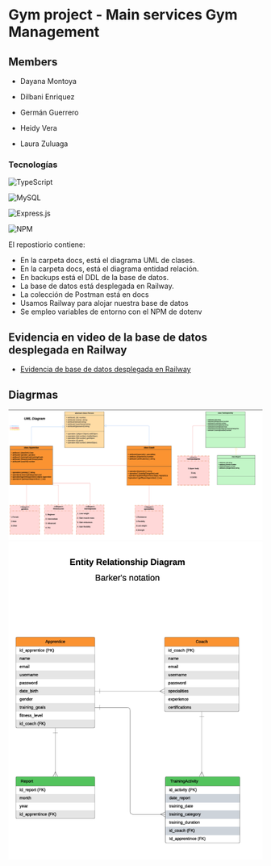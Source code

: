 # Gym project - Main services Gym Management


## Members

- Dayana Montoya

- Dilbani Enriquez

- Germán Guerrero

- Heidy Vera

- Laura Zuluaga

### Tecnologías
![TypeScript](https://img.shields.io/badge/typescript-%23007ACC.svg?style=for-the-badge&logo=typescript&logoColor=white)

![MySQL](https://img.shields.io/badge/mysql-4479A1.svg?style=for-the-badge&logo=mysql&logoColor=white)

![Express.js](https://img.shields.io/badge/express.js-%23404d59.svg?style=for-the-badge&logo=express&logoColor=%2361DAFB)

![NPM](https://img.shields.io/badge/NPM-%23CB3837.svg?style=for-the-badge&logo=npm&logoColor=white)

El repostiorio contiene:

<ul>  
<li> En la carpeta docs, está el diagrama UML de clases.</li>  

<li>En la carpeta docs, está el diagrama entidad relación.</li>  

<li>En backups está el DDL de la base de datos.</li>  

<li>La base de datos está desplegada en Railway.</li>  

<li>La colección de Postman está en docs</li>  

<li> Usamos Railway para alojar nuestra base de datos</li>

<li> Se empleo variables de entorno con el NPM de dotenv </li>

</ul>


## Evidencia en video de la base de datos desplegada en Railway

- [Evidencia de base de datos desplegada en Railway](https://youtu.be/Ihmav33wPaM)


## Diagrmas

![UML diagram](./img/UML_DIAGRAM.png)
![ERD diagram](./img/ERD_DIAGRAM_BAKERS.png)